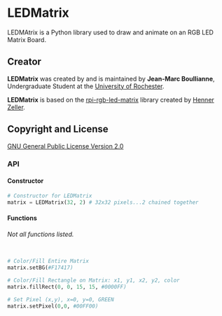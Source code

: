 # LEDMatrix
LEDMAtrix is a Python library used to draw and animate on an RGB LED Matrix Board.

## Creator

**LEDMatrix** was created by and is maintained by **Jean-Marc Boullianne**, Undergraduate Student at the [University of Rochester](https://www.cs.rochester.edu/).

**LEDMatrix** is based on the [rpi-rgb-led-matrix](https://github.com/hzeller/rpi-rgb-led-matrix) library created by [Henner Zeller](h.zeller@acm.org).

## Copyright and License

[GNU General Public License Version 2.0](http://www.gnu.org/licenses/gpl-2.0.txt)

### API

#### Constructor

```python
# Constructor for LEDMatrix
matrix = LEDMatrix(32, 2) # 32x32 pixels...2 chained together
```

#### Functions
###### Not all functions listed.

```python

# Color/Fill Entire Matrix
matrix.setBG(#F17417)

# Color/Fill Rectangle on Matrix: x1, y1, x2, y2, color
matrix.fillRect(0, 0, 15, 15, #0000FF)

# Set Pixel (x,y), x=0, y=0, GREEN
matrix.setPixel(0,0, #00FF00)

```
